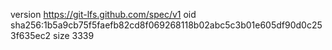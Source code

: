 version https://git-lfs.github.com/spec/v1
oid sha256:1b5a9cb75f5faefb82cd8f069268118b02abc5c3b01e605df90d0c253f635ec2
size 3339
